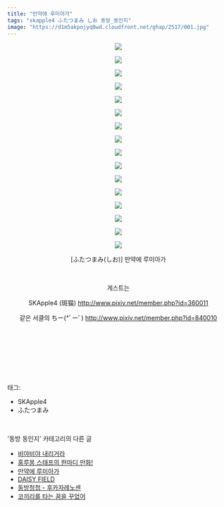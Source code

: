 ```yaml
---
title: "만약에 루미아가"
tags: "skapple4 ふたつまみ しお 동방_동인지"
image: "https://d1m5akpojyq0wd.cloudfront.net/ghap/2517/001.jpg"
---
```

<div class="article">
<p style="text-align: center; clear: none; float: none;"><img src="{{ site.imgserver6 }}/ghap/2517/001.jpg"/></p>
<p style="text-align: center; clear: none; float: none;"><img src="{{ site.imgserver6 }}/ghap/2517/002.jpg"/></p>
<p style="text-align: center; clear: none; float: none;"><img src="{{ site.imgserver6 }}/ghap/2517/003.jpg"/></p>
<p style="text-align: center; clear: none; float: none;"><img src="{{ site.imgserver6 }}/ghap/2517/004.jpg"/></p>
<p style="text-align: center; clear: none; float: none;"><img src="{{ site.imgserver6 }}/ghap/2517/005.jpg"/></p>
<p style="text-align: center; clear: none; float: none;"><img src="{{ site.imgserver6 }}/ghap/2517/006.jpg"/></p>
<p style="text-align: center; clear: none; float: none;"><img src="{{ site.imgserver6 }}/ghap/2517/007.jpg"/></p>
<p style="text-align: center; clear: none; float: none;"><img src="{{ site.imgserver6 }}/ghap/2517/008.jpg"/></p>
<p style="text-align: center; clear: none; float: none;"><img src="{{ site.imgserver6 }}/ghap/2517/009.jpg"/></p>
<p style="text-align: center; clear: none; float: none;"><img src="{{ site.imgserver6 }}/ghap/2517/010.jpg"/></p>
<p style="text-align: center; clear: none; float: none;"><img src="{{ site.imgserver6 }}/ghap/2517/011.jpg"/></p>
<p style="text-align: center; clear: none; float: none;"><img src="{{ site.imgserver6 }}/ghap/2517/012.jpg"/></p>
<p style="text-align: center; clear: none; float: none;"><img src="{{ site.imgserver6 }}/ghap/2517/013.jpg"/></p>
<p style="text-align: center; clear: none; float: none;"><img src="{{ site.imgserver6 }}/ghap/2517/014.jpg"/></p>
<p style="text-align: center; clear: none; float: none;"><img src="{{ site.imgserver6 }}/ghap/2517/015.jpg"/></p>
<p style="text-align: center; clear: none; float: none;"><img src="{{ site.imgserver6 }}/ghap/2517/016.jpg"/></p>
<p style="text-align: center; clear: none; float: none;">[ふたつまみ(しお)] 만약에 루미아가</p>
<p style="text-align: center; clear: none; float: none;"><br/></p>
<p style="text-align: center; clear: none; float: none;">게스트는</p>
<p style="text-align: center; clear: none; float: none;">SKApple4 (斑猫) <a class="tx-link" href="http://www.pixiv.net/member.php?id=360011" target="_blank">http://www.pixiv.net/member.php?id=360011</a></p>
<p style="text-align: center; clear: none; float: none;">같은 서클의 ちー(*ﾟーﾟ) <a class="tx-link" href="http://www.pixiv.net/member.php?id=840010" target="_blank">http://www.pixiv.net/member.php?id=840010</a></p>
<p style="text-align: center; clear: none; float: none;"><br/></p>
<p style="text-align: center; clear: none; float: none;"><br/></p>
<p><br/></p>
</div><br/>
<div class="tagTrail">
<p>태그: </p>
<ul>
<li>SKApple4</li>
<li>ふたつまみ</li>
</ul>
</div><br/>
<div class="another">
<p>'동방 동인지' 카테고리의 다른 글</p>
<ul>
<li><a href="/ghap_2523">비야비야 내리거라</a></li>
<li><a href="/ghap_2518">홍루몽 스태프의 한마디 만화!</a></li>
<li><a href="/ghap_2517">만약에 루미아가</a></li>
<li><a href="/ghap_2516">DAISY FIELD</a></li>
<li><a href="/ghap_2515">동방청첩 - 후카자레노센</a></li>
<li><a href="/ghap_2513">코끼리를 타는 꿈을 꾸었어</a></li>
</ul>
</div><br/>
<div class="cb_module cb_fluid">
<div class="cb_wrt cb_profile">
</div><!-- commentList close -->
</div><br/>
